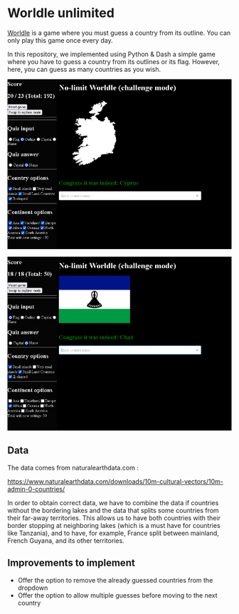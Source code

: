 # Worldle unlimited

[Worldle](https://worldle.teuteuf.fr/) is a game where you must guess a country from its outline. You can only play this game once every day.

In this repository, we implemented using Python & Dash a simple game where you have to guess a country from its outlines or its flag. However, here, you can guess as many countries as you wish.

![Outline Image](https://github.com/Horace-BELOT/worldle-unlimited/blob/master/files/images_readme/example_outline.png)

![Flag Image](https://github.com/Horace-BELOT/worldle-unlimited/blob/master/files/images_readme/example_flag.png)


## Data

The data comes from naturalearthdata.com : 

https://www.naturalearthdata.com/downloads/10m-cultural-vectors/10m-admin-0-countries/

In order to obtain correct data, we have to combine the data if countries without the bordering lakes and the data that splits some countries from their far-away territories. This allows us to have both countries with their border stopping at neighboring lakes (which is a must have for countries like Tanzania), and to have, for example, France split between mainland, French Guyana, and its other territories.

## Improvements to implement

- Offer the option to remove the already guessed countries from the dropdown
- Offer the option to allow multiple guesses before moving to the next country
